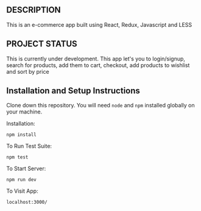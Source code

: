 ## DESCRIPTION

This is an e-commerce app built using React, Redux, Javascript and LESS

## PROJECT STATUS

This is currently under development. This app let's you to login/signup, search for products, add them to cart, checkout, add products to wishlist and sort by price


## Installation and Setup Instructions

Clone down this repository. You will need `node` and `npm` installed globally on your machine.  

Installation:

`npm install`  

To Run Test Suite:  

`npm test`  

To Start Server:

`npm run dev`  

To Visit App:

`localhost:3000/`  
